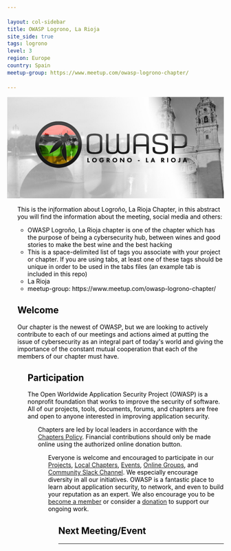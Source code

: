 ```yaml
---

layout: col-sidebar
title: OWASP Logrono, La Rioja
site_side: true
tags: logrono
level: 3
region: Europe
country: Spain
meetup-group: https://www.meetup.com/owasp-logrono-chapter/

---
```

<div style='color:black;'>
<td>
    <img src="assets/images/PHOTO-2024-09-02-20-49-03 2.jpg">
</td>
<ul>

This is the injformation about Logroño, La Rioja Chapter, in this abstract you will find the information about the meeting, social media and others:

<ul>

<li>OWASP Logroño, La Rioja chapter is one of the chapter which has the purpose of being a cybersecurity hub, between wines and good stories to make the best wine and the best hacking</li>

<li>This is a space-delimited list of tags you associate with your project or chapter.  If you are using tabs, at least one of these tags should be unique in order to be used in the tabs files (an example tab is included in this repo) </li>

<li>La Rioja</li>

<li>meetup-group: https://www.meetup.com/owasp-logrono-chapter/</li>
</ul>

## Welcome
Our chapter is the newest of OWASP, but we are looking to actively contribute to each of our meetings and actions aimed at putting the issue of cybersecurity as an integral part of today's world and giving the importance of the constant mutual cooperation that each of the members of our chapter must have. 

<ul>

## Participation
The Open Worldwide Application Security Project (OWASP) is a nonprofit foundation that works to improve the security of software. All of our projects, tools, documents, forums, and chapters are free and open to anyone interested in improving application security. 

<ul>

Chapters are led by local leaders in accordance with the [Chapters Policy](/www-policy/operational/chapters). Financial contributions should only be made online using the authorized online donation button. 

<ul>

Everyone is welcome and encouraged to participate in our [Projects](/projects/), [Local Chapters](/chapters/), [Events](/events/), [Online Groups](https://groups.google.com/a/owasp.com/), and [Community Slack Channel](https://owasp.slack.com/). We especially encourage diversity in all our initiatives. OWASP is a fantastic place to learn about application security, to network, and even to build your reputation as an expert. We also encourage you to be [become a member](/membership/) or consider a [donation](/donate/) to support our ongoing work.

<ul>

## Next Meeting/Event
---------------------
